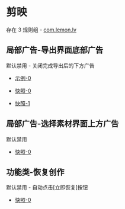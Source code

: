 # 剪映

存在 3 规则组 - [com.lemon.lv](/src/apps/com.lemon.lv.ts)

## 局部广告-导出界面底部广告

默认禁用 - 关闭完成导出后的下方广告

- [示例-0](https://m.gkd.li/57941037/bc46565b-16ac-4415-8165-13d075f28fcf)

- [快照-0](https://i.gkd.li/import/12911010)
- [快照-1](https://i.gkd.li/import/14149461)

## 局部广告-选择素材界面上方广告

默认禁用

- [快照-0](https://i.gkd.li/import/14122865)

## 功能类-恢复创作

默认禁用 - 自动点击[立即恢复]按钮

- [快照-0](https://i.gkd.li/import/14292755)
